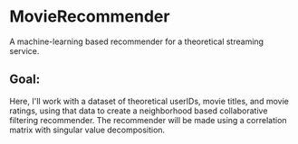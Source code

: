 # MovieRecommender
A machine-learning based recommender for a theoretical streaming service.

## Goal:
Here, I'll work with a dataset of theoretical userIDs, movie titles, and movie ratings, using that data to create a neighborhood based collaborative filtering recommender. The recommender will be made using a correlation matrix with singular value decomposition.

